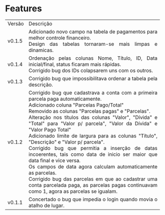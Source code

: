 # Features
 <table style="max-width: 600px; text-align: justify;">
  <tr>
    <td> Versão </td>
    <td> Descrição </td>
  </tr>
  <tr> 
   <td> v0.1.5 </td>
    <td>
        Adicionado novo campo na tabela de pagamentos para melhor controle financeiro.
        <br>
        Design das tabelas tornaram-se mais limpas e dinamicas.
        <br>
    </td>
  </tr>
  <tr>
    <td> v0.1.4 </td>
    <td>
        Ordenação pelas colunas Nome, Título, ID, Data inicial/final, status ficaram mais rápidas.
        <br>
        Corrigido bug dos IDs colapsarem uns com os outros.
        <br>
    </td>
  </tr>
  <tr> 
    <td> v0.1.3 </td>
    <td>
        Corrigido bug que impossibilitava ordenar a tabela pela descrição.
        <br>
    </td>
  <tr>
  <tr> 
    <td> v0.1.2 </td>
    <td>
        Corrigido bug que cadastrava a conta com a primeira parcela paga automaticamente.
        <br>
        Adicionado coluna "Parcelas Pago/Total" 
        <br>
        Removido as colunas "Parcelas pagas" e "Parcelas". 
        <br>
        Alteração nos títulos das colunas "Valor", "Dívida" e "Total" para "Valor p/ parcela",
        "Valor da Dívida" e "Valor Pago Total"
        <br>
        Adicionado limite de largura para as colunas "Título", "Descrição" e "Valor p/ parcela".
        <br> 
        Corrigido bug que permitia a inserção de datas incoerentes, tais
        como data de inicio ser maior que data final e vice versa.
        <br>
        Os campos de data agora calculam automaticamente as parcelas.
        <br>
        Corrigido bug das parcelas em que ao cadastrar uma conta parcelada
        paga, as parcelas pagas continuavam como 1, agora as parcelas se igualam.
    </td>
  <tr>
  <tr> 
    <td> v0.1.1 </td>
    <td style="max-width: 20"> 
        Concertado o bug que impedia o login quando movia o atalho de lugar.
    </td>
  <tr>
 </table>